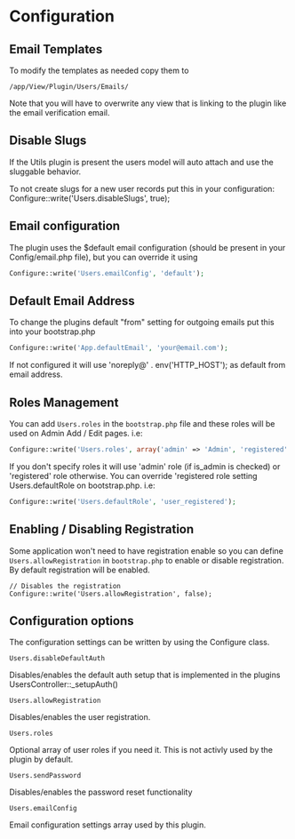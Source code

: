 Configuration
=============

Email Templates
---------------

To modify the templates as needed copy them to

```
/app/View/Plugin/Users/Emails/
```

Note that you will have to overwrite any view that is linking to the plugin like the email verification email.

Disable Slugs
-------------

If the Utils plugin is present the users model will auto attach and use the sluggable behavior.

To not create slugs for a new user records put this in your configuration: Configure::write('Users.disableSlugs', true);

Email configuration
-------------------

The plugin uses the $default email configuration (should be present in your Config/email.php file), but you can override it using

```php
Configure::write('Users.emailConfig', 'default');
```

Default Email Address
---------------------

To change the plugins default "from" setting for outgoing emails put this into your bootstrap.php

```php
Configure::write('App.defaultEmail', 'your@email.com');
```

If not configured it will use 'noreply@' . env('HTTP_HOST'); as default from email address.

Roles Management
----------------

You can add ```Users.roles``` in the ```bootstrap.php``` file and these roles will be used on Admin Add / Edit pages. i.e:

```php
Configure::write('Users.roles', array('admin' => 'Admin', 'registered' => 'Registered'));
```

If you don't specify roles it will use 'admin' role (if is_admin is checked) or 'registered' role otherwise. You can override 'registered role setting Users.defaultRole on bootstrap.php. i.e:

```php
Configure::write('Users.defaultRole', 'user_registered');
```

Enabling / Disabling Registration
---------------------------------

Some application won't need to have registration enable so you can define ```Users.allowRegistration``` in ```bootstrap.php``` to enable or disable registration. By default registration will be enabled.

```
// Disables the registration
Configure::write('Users.allowRegistration', false);
```

Configuration options
---------------------

The configuration settings can be written by using the Configure class.

```
Users.disableDefaultAuth
```

Disables/enables the default auth setup that is implemented in the plugins UsersController::_setupAuth()

```
Users.allowRegistration
```

Disables/enables the user registration.

```
Users.roles
```

Optional array of user roles if you need it. This is not activly used by the plugin by default.

```
Users.sendPassword
```

Disables/enables the password reset functionality

```
Users.emailConfig
```

Email configuration settings array used by this plugin.
